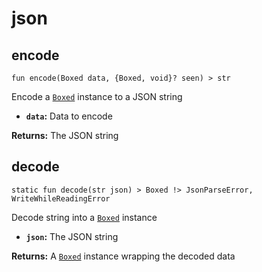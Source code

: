 # json

## encode
```buzz
fun encode(Boxed data, {Boxed, void}? seen) > str
```
Encode a [`Boxed`](/reference/std/serialize.html#boxed) instance to a JSON string
- **`data`:** Data to encode

**Returns:** The JSON string

## decode
```buzz
static fun decode(str json) > Boxed !> JsonParseError, WriteWhileReadingError
```
Decode string into a [`Boxed`](/reference/std/serialize.html#boxed) instance
- **`json`:** The JSON string

**Returns:** A [`Boxed`](/reference/std/serialize.html#boxed) instance wrapping the decoded data